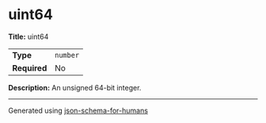 # uint64

**Title:** uint64

|              |          |
| ------------ | -------- |
| **Type**     | `number` |
| **Required** | No       |

**Description:** An unsigned 64-bit integer.

----------------------------------------------------------------------------------------------------------------------------
Generated using [json-schema-for-humans](https://github.com/coveooss/json-schema-for-humans)
